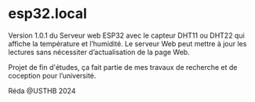 # esp32.local
Version 1.0.1 du Serveur web ESP32 avec le capteur DHT11 ou DHT22 qui affiche la température et l’humidité. Le serveur Web peut mettre à jour les lectures sans nécessiter d’actualisation de la page Web. 

Projet de fin d'études, ça fait partie de mes travaux de recherche et de coception pour l’université.

Réda @USTHB 2024
